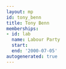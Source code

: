 ```yaml
---
layout: mp
id: tony_benn
title: Tony Benn
memberships:
- id: lab
  name: Labour Party
  start: 
  end: '2000-07-05'
autogenerated: true
---
```

